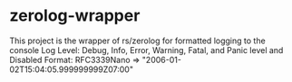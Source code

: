 # zerolog-wrapper
This project is the wrapper of rs/zerolog for formatted logging to the console  Log Level: Debug, Info, Error, Warning, Fatal, and Panic level and Disabled Format: RFC3339Nano => "2006-01-02T15:04:05.999999999Z07:00"
